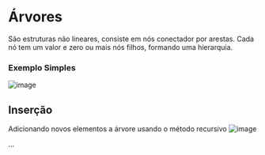 # Árvores
São estruturas não lineares, consiste em nós conectador por arestas. Cada nó tem um valor e zero ou mais nós filhos, formando uma hierarquia.
### Exemplo Simples
![image](https://github.com/GabrielRoOl/C/assets/144238400/6da62326-7392-4db5-b444-e64ff8cc5a02)
## Inserção
Adicionando novos elementos a árvore usando o método recursivo
![image](https://github.com/GabrielRoOl/C/assets/144238400/e31953a6-96d6-4e7e-853e-8c6d1e94077a)


...

